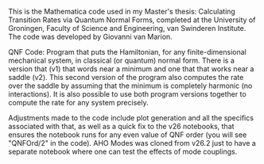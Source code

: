 This is the Mathematica code used in my Master's thesis: Calculating Transition Rates via Quantum Normal Forms, completed at the University of Groningen, Faculty of Science and Engineering, van Swinderen Institute. The code was developed by Giovanni van Marion.

QNF Code: Program that puts the Hamiltonian, for any finite-dimensional mechanical system, in classical (or quantum) normal form.
          There is a version that (v1) that words near a minimum and one that that works near a saddle (v2).
          This second version of the program also computes the rate over the saddle by assuming that the minimum is completely harmonic (no interactions).
          It is also possible to use both program versions together to compute the rate for any system precisely.

Adjustments made to the code include plot generation and all the specifics associated with that, as well as a quick fix to the v26 notebooks, that ensures the notebook runs for any even value of QNF order
(you will see "QNFOrd/2" in the code). AHO Modes was cloned from v26.2 just to have a separate notebook where one can test the effects of mode couplings.
